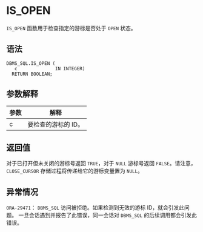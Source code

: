 IS_OPEN 
============================

`IS_OPEN` 函数用于检查指定的游标是否处于 `OPEN` 状态。

语法 
-----------------------

```unknow
DBMS_SQL.IS_OPEN (
   c              IN INTEGER)
  RETURN BOOLEAN;
```



参数解释 
-------------------------



| 参数 |     解释      |
|----|-------------|
| c  | 要检查的游标的 ID。 |



返回值 
------------------------

对于已打开但未关闭的游标号返回 `TRUE`，对于 `NULL` 游标号返回 `FALSE`。请注意，`CLOSE_CURSOR` 存储过程将传递给它的游标变量置为 `NULL`。

异常情况 
-------------------------

`ORA-29471`： `DBMS_SQL` 访问被拒绝。如果检测到无效的游标 ID，就会引发此问题。 一旦会话遇到并报告了此错误，同一会话对 `DBMS_SQL` 的后续调用都会引发此错误。
